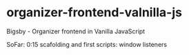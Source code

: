 # organizer-frontend-valnilla-js
Bigsby - Organizer frontend in Vanilla JavaScript

SoFar:
0:15 scafolding and first scripts: window listeners